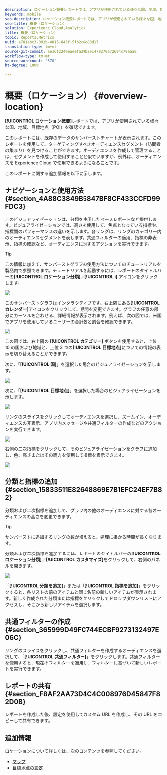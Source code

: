 ```yaml
---
description: ロケーション概要レポートでは、アプリが使用されている様々な国、地域、目標地点を確認できます。
keywords: mobile
seo-description: ロケーション概要レポートでは、アプリが使用されている様々な国、地域、目標地点を確認できます。
seo-title: 概要（ロケーション）
solution: Experience Cloud,Analytics
title: 概要（ロケーション）
topic: Reports,Metrics
uuid: a701abc3-001b-4015-843f-5fb2c6c80d17
translation-type: tm+mt
source-git-commit: ae16f224eeaeefa29b2e1479270a72694c79aaa0
workflow-type: tm+mt
source-wordcount: '578'
ht-degree: 100%

---
```



# 概要（ロケーション） {#overview-location}

**[!UICONTROL ロケーション概要]**&#x200B;レポートでは、アプリが使用されている様々な国、地域、目標地点（POI）を確認できます。

このレポートには、既存のデータのサンバーストチャートが表示されます。このレポートを使用して、ターゲティングすべきオーディエンスセグメント（訪問者の集まり）を見つけることができます。オーディエンスを作成して管理することは、セグメントを作成して使用することと似ていますが、例外は、オーディエンスを Experience Cloud で使用できるようになることです。

このレポートに関する追加情報を以下に示します。

## ナビゲーションと使用方法 {#section_4A88C3849B5847BF8CF433CCFD99FDC3}

このビジュアライゼーションは、分類を使用したベースレポートなど提供します。ビジュアライゼーションでは、高さを使用して、焦点となっている指標や、指標間のパフォーマンスの違いを示します。各リングは、リングのカテゴリー内のオーディエンスセグメントを表します。共通フィルターの適用、指標の非表示、指標の確認など、オーディエンスに対するアクションを実行できます。

>[!TIP]
>
>この情報に加えて、サンバーストグラフの使用方法についてのチュートリアルを製品内で参照できます。チュートリアルを起動するには、レポートのタイトルバーの&#x200B;**[!UICONTROL ロケーション分類]**／**[!UICONTROL i]** アイコンをクリックします。

![](assets/location.png)

このサンバーストグラフはインタラクティブです。右上隅にある&#x200B;**[!UICONTROL カレンダー]**&#x200B;アイコンをクリックして、期間を変更できます。グラフの任意の部分にカーソルを合わせる、詳細情報が表示されます。例えば、次の図では、米国でアプリを使用しているユーザーの合計数と割合を確認できます。

![](assets/location_mouse.png)

この図では、右上隅の **[!UICONTROL カテゴリー]** ボタンを使用すると、上位 10 の国および地域と、上位 3 つの&#x200B;**[!UICONTROL 目標地点]**&#x200B;についての情報の表示を切り替えることができます。

次に、「**[!UICONTROL 国]**」を選択した場合のビジュアライゼーションを示します。

![](assets/location_countries.png)

次に、「**[!UICONTROL 目標地点]**」を選択した場合のビジュアライゼーションを示します。

![](assets/location_poi.png)

リングのスライスをクリックしてオーディエンスを選択し、ズームイン、オーディエンスの非表示、アプリ内メッセージや共通フィルターの作成などのアクションを実行できます。

![](assets/location_aud.png)

右側の二次指標をクリックして、そのビジュアライゼーションをグラフに追加し、色、高さまたはその両方を使用して指標を表示できます。

![](assets/location_secondary.png)

## 分類と指標の追加 {#section_15833511E82648869E7B1EFC24EF7B82}

分類および二次指標を追加して、グラフ内の他のオーディエンスに対する各オーディエンスの高さを変更できます。

>[!TIP]
>
>サンバーストに追加するリングの数が増えると、処理に掛かる時間が長くなります。

分類および二次指標を追加するには、レポートのタイトルバーの&#x200B;**[!UICONTROL ロケーション分類]**／**[!UICONTROL カスタマイズ]**&#x200B;をクリックして、右側のパネルを開きます。

![](assets/location_rail.png)

「**[!UICONTROL 分類を追加]**」または「**[!UICONTROL 指標を追加]**」をクリックすると、各リストの前のアイテムと同じ名前の新しいアイテムが表示されます。新しく作成された分類または指標をクリックしてドロップダウンリストにアクセスし、そこから新しいアイテムを選択します。

## 共通フィルターの作成 {#section_365999D49FC744ECBF9273132497E06C}

リングのスライスをクリックし、共通フィルターを作成するオーディエンスを選択して、「**[!UICONTROL 共通フィルター]**」をクリックします。共通フィルターを使用すると、現在のフィルターを適用し、フィルターに基づいて新しいレポートを実行できます。

## レポートの共有 {#section_F8AF2AA73D4C4C008976D45847F82D0B}

レポートを作成した後、設定を使用してカスタム URL を作成し、その URL をコピーして共有できます。

## 追加情報

ロケーションについて詳しくは、次のコンテンツを参照してください。

* [マップ](/help/using/location/c-map-points.md)
* [目標地点の設定](/help/using/location/t-manage-points.md)